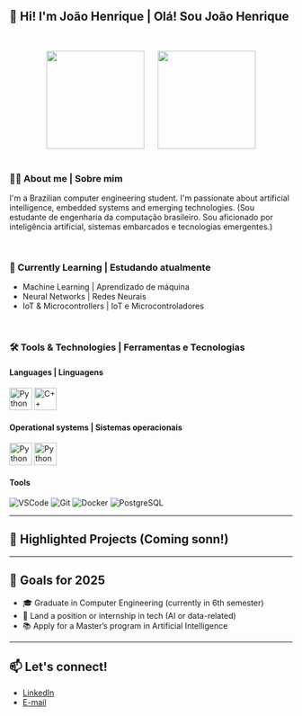 
## 👋 Hi! I'm João Henrique | Olá! Sou João Henrique 


&nbsp;
<div align="center">
    <img height="174" src="https://github-readme-stats.vercel.app/api?username=joaohgp-dev&show_icons=true&theme=gotham&hide_border=true" />
      &nbsp;&nbsp;&nbsp;&nbsp;
    <img height="174" src="https://github-readme-stats.vercel.app/api/top-langs/?username=joaohgp-dev&size_weight=0.5&count_weight=0.5&theme=gotham&layout=compact&card_width=320&hide_border=true" />
</div>
&nbsp;

### 👨‍💻 About me | Sobre mim

I'm a Brazilian computer engineering student. I'm passionate about artificial intelligence, embedded systems and emerging technologies.
(Sou estudante de engenharia da computação brasileiro. Sou aficionado por inteligência artificial, sistemas embarcados e tecnologias emergentes.)

&nbsp;

### 🌱 Currently Learning | Estudando atualmente

- Machine Learning | Aprendizado de máquina
- Neural Networks | Redes Neurais
- IoT & Microcontrollers | IoT e Microcontroladores

&nbsp;

### 🛠️ Tools & Technologies | Ferramentas e Tecnologias

#### Languages | Linguagens
<img alt="Python" height="40" src="https://devicon-website.vercel.app/api/python/original.svg"></img>
<img alt="C++" height="40" src="https://devicon-website.vercel.app/api/cplusplus/original.svg"></img>

#### Operational systems | Sistemas operacionais
<img alt="Python" height="40" src="https://devicon-website.vercel.app/api/linux/original.svg"></img>
<img alt="Python" height="40" src="https://devicon-website.vercel.app/api/windows8/original.svg"></img>

#### Tools
![VSCode](https://img.shields.io/badge/VSCode-007ACC?style=flat&logo=visualstudiocode&logoColor=white)
![Git](https://img.shields.io/badge/Git-F05032?style=flat&logo=git&logoColor=white)
![Docker](https://img.shields.io/badge/Docker-2496ED?style=flat&logo=docker&logoColor=white)
![PostgreSQL](https://img.shields.io/badge/PostgreSQL-336791?style=flat&logo=postgresql&logoColor=white)

---

## 📌 Highlighted Projects (Coming sonn!)

---

## 🎯 Goals for 2025

- 🎓 Graduate in Computer Engineering (currently in 6th semester)
- 💼 Land a position or internship in tech (AI or data-related)
- 📚 Apply for a Master’s program in Artificial Intelligence

---

## 📫 Let's connect!

- [LinkedIn](https://linkedin.com/in/joao-henrique-gomes-pereira-07921831b)
- [E-mail](mailto:joaohgpereira@gmail.com)
